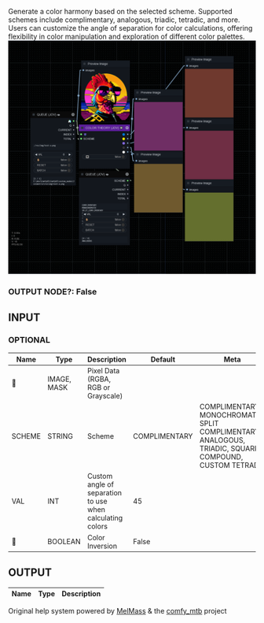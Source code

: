   
Generate a color harmony based on the selected scheme. Supported schemes include complimentary, analogous, triadic, tetradic, and more. Users can customize the angle of separation for color calculations, offering flexibility in color manipulation and exploration of different color palettes.  
![COLOR THEORY](https://raw.githubusercontent.com/Amorano/Jovimetrix-examples/master/node/COLOR%20THEORY/COLOR%20THEORY.png)
### OUTPUT NODE?: False
INPUT
-----
### OPTIONAL
| Name | Type | Description | Default | Meta |
| --- | --- | --- | --- | --- |
| 👾 | IMAGE, MASK | Pixel Data (RGBA, RGB or Grayscale) |  |  |
| SCHEME | STRING | Scheme | COMPLIMENTARY | COMPLIMENTARY, MONOCHROMATIC, SPLIT COMPLIMENTARY, ANALOGOUS, TRIADIC, SQUARE, COMPOUND, CUSTOM TETRAD |
| VAL | INT | Custom angle of separation to use when calculating colors | 45 |  |
| 🔳 | BOOLEAN | Color Inversion | False |  |
OUTPUT
------
| Name | Type | Description |
| --- | --- | --- |
Original help system powered by [MelMass](https://github.com/melMass) & the [comfy\_mtb](https://github.com/melMass/comfy_mtb) project